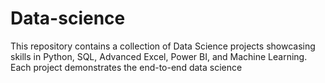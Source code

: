 # Data-science
This repository contains a collection of Data Science projects showcasing skills in Python, SQL, Advanced Excel, Power BI, and Machine Learning. Each project demonstrates the end-to-end data science
